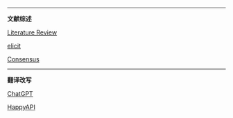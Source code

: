 

---
**文献综述**

[Literature Review](https://www.paperdigest.org/review/)

[elicit](https://elicit.com/)

[Consensus](https://consensus.app/search/)

---
**翻译改写**

[ChatGPT](https://chatgpt.com/?oai-dm=1)

[HappyAPI](https://ngedlktfticp.cloud.sealos.io/)
